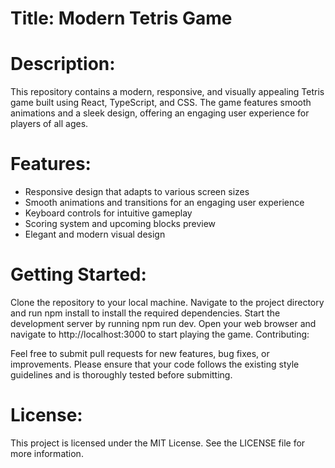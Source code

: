 # Title: Modern Tetris Game

# Description:

This repository contains a modern, responsive, and visually appealing Tetris game built using React, TypeScript, and CSS. The game features smooth animations and a sleek design, offering an engaging user experience for players of all ages.

# Features:

* Responsive design that adapts to various screen sizes
* Smooth animations and transitions for an engaging user experience
* Keyboard controls for intuitive gameplay
* Scoring system and upcoming blocks preview
* Elegant and modern visual design

# Getting Started:

Clone the repository to your local machine.
Navigate to the project directory and run npm install to install the required dependencies.
Start the development server by running npm run dev.
Open your web browser and navigate to http://localhost:3000 to start playing the game.
Contributing:

Feel free to submit pull requests for new features, bug fixes, or improvements. 
Please ensure that your code follows the existing style guidelines and is thoroughly tested before submitting.

# License:

This project is licensed under the MIT License. See the LICENSE file for more information.
